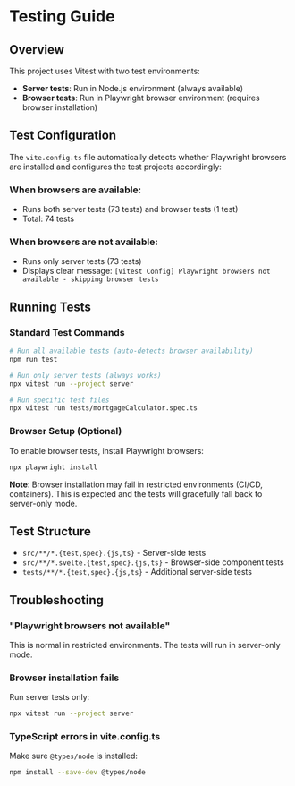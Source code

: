 # Testing Guide

## Overview

This project uses Vitest with two test environments:

- **Server tests**: Run in Node.js environment (always available)
- **Browser tests**: Run in Playwright browser environment (requires browser installation)

## Test Configuration

The `vite.config.ts` file automatically detects whether Playwright browsers are installed and configures the test projects accordingly:

### When browsers are available:
- Runs both server tests (73 tests) and browser tests (1 test)
- Total: 74 tests

### When browsers are not available:
- Runs only server tests (73 tests)
- Displays clear message: `[Vitest Config] Playwright browsers not available - skipping browser tests`

## Running Tests

### Standard Test Commands

```bash
# Run all available tests (auto-detects browser availability)
npm run test

# Run only server tests (always works)
npx vitest run --project server

# Run specific test files
npx vitest run tests/mortgageCalculator.spec.ts
```

### Browser Setup (Optional)

To enable browser tests, install Playwright browsers:

```bash
npx playwright install
```

**Note**: Browser installation may fail in restricted environments (CI/CD, containers). This is expected and the tests will gracefully fall back to server-only mode.

## Test Structure

- `src/**/*.{test,spec}.{js,ts}` - Server-side tests
- `src/**/*.svelte.{test,spec}.{js,ts}` - Browser-side component tests
- `tests/**/*.{test,spec}.{js,ts}` - Additional server-side tests

## Troubleshooting

### "Playwright browsers not available"
This is normal in restricted environments. The tests will run in server-only mode.

### Browser installation fails
Run server tests only:
```bash
npx vitest run --project server
```

### TypeScript errors in vite.config.ts
Make sure `@types/node` is installed:
```bash
npm install --save-dev @types/node
```
